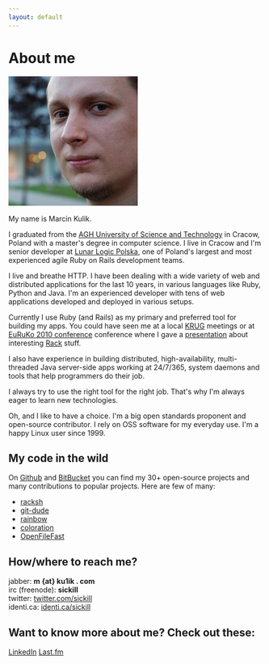 ```yaml
---
layout: default
---
```


# About me

<img src="/images/photo.jpg" class="about-me-photo">

My name is Marcin Kulik.

I graduated from the [AGH University of Science and
Technology](http://agh.edu.pl/en) in Cracow, Poland with a master's degree in
computer science.  I live in Cracow and I'm senior developer at [Lunar Logic
Polska](http://lunarlogicpolska.com), one of Poland's largest and most
experienced agile Ruby on Rails development teams.

I live and breathe HTTP. I have been dealing with a wide variety of web and
distributed applications for the last 10 years, in various languages like Ruby,
Python and Java. I'm an experienced developer with tens of web applications
developed and deployed in various setups.

Currently I use Ruby (and Rails) as my primary and preferred tool for building
my apps. You could have seen me at a local [KRUG](http://ruby.org.pl/) meetings
or at [EuRuKo 2010 conference](http://euruko2010.org/) conference where I gave a
[presentation](http://vimeo.com/12665769) about interesting
[Rack](http://rack.rubyforge.org/) stuff.

I also have experience in building distributed, high-availability,
multi-threaded Java server-side apps working at 24/7/365, system daemons and
tools that help programmers do their job.

I always try to use the right tool for the right job. That's why I'm always
eager to learn new technologies.

Oh, and I like to have a choice. I'm a big open standards proponent and
open-source contributor. I rely on OSS software for my everyday use. I'm a
happy Linux user since 1999.

## My code in the wild

On [Github](http://github.com/sickill) and
[BitBucket](http://bitbucket.org/sickill) you can find my 30+ open-source
projects and many contributions to popular projects. Here are few of many:

* [racksh](https://github.com/sickill/racksh)
* [git-dude](https://github.com/sickill/git-dude)
* [rainbow](https://github.com/sickill/rainbow)
* [coloration](https://github.com/sickill/coloration)
* [OpenFileFast](https://github.com/sickill/off-plugin)

## How/where to reach me?

jabber: **m {at} ku1ik . com**<br>
irc (freenode): **sickill**<br>
twitter: [twitter.com/sickill](http://www.twitter.com/sickill)<br>
identi.ca: [identi.ca/sickill](http://identi.ca/sickill)

## Want to know more about me? Check out these:

[LinkedIn](http://www.linkedin.com/in/marcinkulik)
[Last.fm](http://www.last.fm/user/sikkill)
